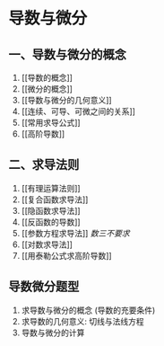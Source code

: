 # 导数与微分

## 一、导数与微分的概念

1. [[导数的概念]]
2. [[微分的概念]]
3. [[导数与微分的几何意义]]
4. [[连续、可导、可微之间的关系]]
5. [[常用求导公式]]
6. [[高阶导数]]

## 二、求导法则

1. [[有理运算法则]]
2. [[复合函数求导法]]
3. [[隐函数求导法]]
4. [[反函数的导数]]
5. [[参数方程求导法]] _数三不要求_
6. [[对数求导法]]
7. [[用泰勒公式求高阶导数]]

## 导数微分题型

1. 求导数与微分的概念 (导数的充要条件)
2. 求导数的几何意义: 切线与法线方程
3. 导数与微分的计算
